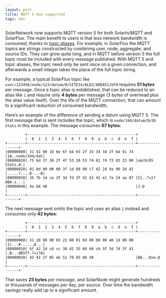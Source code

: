 ```yaml
---
layout: post
title: MQTT 5 now supported
tags: dev
---
```


SolarNetwork now supports MQTT version 5 for both SolarIn/MQTT and SolarFlux. The main benefit to
users is that less network bandwidth is consumed, thanks to [topic aliases][topic-aliases]. For
example, in SolarFlux the MQTT topics are strings constructed by combining user, node, aggregate,
and source IDs. They can grow quite long, and in MQTT before version 5 the full topic must be
included with every message published. With MQTT 5 and topic aliases, the topic need only be sent
once on a given connection, and afterwards a small integer takes the place of the full topic string.


For example, a typical SolarFlux topic like `user/123456/node/123/datum/0/SITE34/BLD2/AREA51/UF0`
requires **51 bytes** per message. Once a topic alias is established, that can be reduced to an
alias like `1` and require only **4 bytes** per message (3 bytes of overhead plus the alias value
itself). Over the life of the MQTT connection, that can amount to a significant reduction of
consumed bandwidth.

Here’s an example of the difference of sending a datum using MQTT 5. The first message that is sent
includes the topic, which is `node/344/datum/0/OS Stats` in this example. The message consumes **67
bytes**:

```
         +-------------------------------------------------+
         |  0  1  2  3  4  5  6  7  8  9  a  b  c  d  e  f |
+--------+-------------------------------------------------+----------------+
|00000000| 31 41 00 19 6e 6f 64 65 2f 33 34 34 2f 64 61 74 |1A..node/344/dat|
|00000010| 75 6d 2f 30 2f 4f 53 20 53 74 61 74 73 03 23 00 |um/0/OS Stats.#.|
|00000020| 01 0d 00 00 00 3f 1d 00 00 c7 42 2d 9a 99 2d 42 |.....?....B-..-B|
|00000030| 35 7b 14 ce 3f 3d 7d 3f 41 42 41 e1 7a 14 ae 07 |5{..?=}?ABA.z...|
|00000040| 4a b6 40                                        |J.@             |
+--------+-------------------------------------------------+----------------+
```

The next message sent omits the topic and uses an alias `1` instead and consumes only **42 bytes**:

```
         +-------------------------------------------------+
         |  0  1  2  3  4  5  6  7  8  9  a  b  c  d  e  f |
+--------+-------------------------------------------------+----------------+
|00000000| 31 28 00 00 03 23 00 01 0d 00 00 90 40 1d 00 00 |1(...#......@...|
|00000010| bf 42 2d cd cc 30 42 35 66 66 c6 3f 3d 7d 3f 41 |.B-..0B5ff.?=}?A|
|00000020| 42 41 1f 85 eb 51 78 65 b6 40                   |BA...Qxe.@      |
+--------+-------------------------------------------------+----------------+
```

That saves **25 bytes** _per message_, and SolarNode might generate hundreds or thousands of
messages per day, per source. Over time the bandwidth savings really add up to a significant amount.


[topic-aliases]: https://www.hivemq.com/blog/mqtt5-essentials-part10-topic-alias/